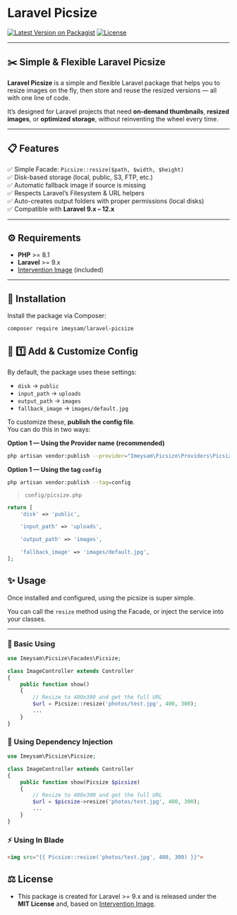 # Laravel Picsize

[![Latest Version on Packagist](https://img.shields.io/packagist/v/imeysam/laravel-picsize.svg?style=flat-square)](https://packagist.org/packages/imeysam/laravel-picsize)
[![License](https://img.shields.io/github/license/imeysam/laravel-picsize.svg?style=flat-square)](LICENSE)

---

## ✂️ Simple & Flexible Laravel Picsize

**Laravel Picsize** is a simple and flexible Laravel package that helps you to resize images on the fly, then store and reuse the resized versions — all with one line of code.

It’s designed for Laravel projects that need **on-demand thumbnails**, **resized images**, or **optimized storage**, without reinventing the wheel every time.

---

## 📋 Features

✅ Simple Facade: `Picsize::resize($path, $width, $height)`  
✅ Disk-based storage (local, public, S3, FTP, etc.)  
✅ Automatic fallback image if source is missing  
✅ Respects Laravel’s Filesystem & URL helpers  
✅ Auto-creates output folders with proper permissions (local disks)  
✅ Compatible with **Laravel 9.x – 12.x**

---

## ⚙️ Requirements

- **PHP** >= 8.1
- **Laravel** >= 9.x  
- [Intervention Image](http://image.intervention.io/) (included)

---

## 🚀 Installation

Install the package via Composer:

```bash
composer require imeysam/laravel-picsize
```

## 🔧 1️⃣ Add & Customize Config

By default, the package uses these settings:
- `disk` → `public`
- `input_path` → `uploads`
- `output_path` → `images`
- `fallback_image` → `images/default.jpg`

To customize these, **publish the config file**.  
You can do this in two ways:

**Option 1 — Using the Provider name (recommended)**  
```bash
php artisan vendor:publish --provider="Imeysam\Picsize\Providers\PicsizeServiceProvider"
```

**Option 1 — Using the tag `config`**  
```bash
php artisan vendor:publish --tag=config
```  


> `config/picsize.php`

```php
return [
    'disk' => 'public',

    'input_path' => 'uploads',

    'output_path' => 'images',

    'fallback_image' => 'images/default.jpg',
];

```

## ✨ Usage

Once installed and configured, using the picsize is super simple.

You can call the `resize` method using the Facade, or inject the service into your classes.

---

### 📌 Basic Using

```php
use Imeysam\Picsize\Facades\Picsize;

class ImageController extends Controller
{
    public function show()
    {
        // Resize to 400x300 and get the full URL
        $url = Picsize::resize('photos/test.jpg', 400, 300);
        ...
    }
}
```                 

### 🧩 Using Dependency Injection

```php
use Imeysam\Picsize\Picsize;

class ImageController extends Controller
{
    public function show(Picsize $picsize)
    {
        // Resize to 400x300 and get the full URL
        $url = $picsize->resize('photos/test.jpg', 400, 300);
        ...
    }
}
```

### ⚡ Using In Blade

```html
<img src="{{ Picsize::resize('photos/test.jpg', 400, 300) }}">
```


## ⚖️ License ##
- This package is created for Laravel >= 9.x and is released under the **MIT License** and, based on [Intervention Image](https://github.com/intervention/image).
